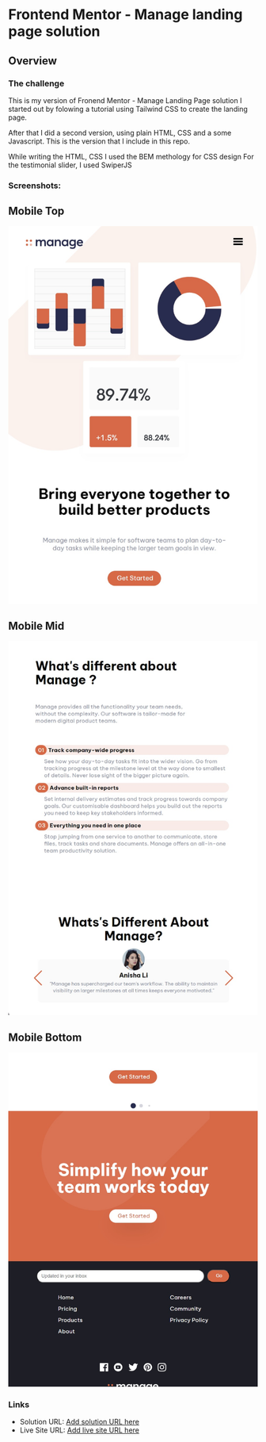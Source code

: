 # Frontend Mentor - Manage landing page solution

## Overview

### The challenge

This is my version of Fronend Mentor - Manage Landing Page solution
I started out by folowing a tutorial using Tailwind CSS to create the landing page.

After that I did a second version, using plain HTML, CSS and a some Javascript. This is the version that I include in this repo.

While writing the HTML, CSS I used the BEM methology for CSS design
For the testimonial slider, I used SwiperJS

### Screenshots:

## Mobile Top

![Mobile Top](./images/screenshot-mobile-top.jpg)

## Mobile Mid

![Mobile Mid](./images/screenshot-mobile-mid.jpg)

## Mobile Bottom

![Mobile Bottom](./images/screenshot-mobile-bottom.jpg)

### Links

- Solution URL: [Add solution URL here](https://your-solution-url.com)
- Live Site URL: [Add live site URL here](https://your-live-site-url.com)

